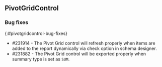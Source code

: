 ## PivotGridControl

### Bug fixes
{:#pivotgridcontrol-bug-fixes}

* \#231914 - The Pivot Grid control will refresh properly when items are added to the report dynamically via check option in schema designer.
* \#231882 - The Pivot Grid control will be exported properly when summary type is set as `SUM`.